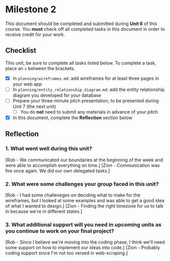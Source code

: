# Milestone 2

This document should be completed and submitted during **Unit 6** of this course. You **must** check off all completed tasks in this document in order to receive credit for your work.

## Checklist

This unit, be sure to complete all tasks listed below. To complete a task, place an `x` between the brackets.

- [x] In `planning/wireframes.md`: add wireframes for at least three pages in your web app
- [ ] In `planning/entity_relationship_diagram.md`: add the entity relationship diagram you developed for your database
- [ ] Prepare your three-minute pitch presentation, to be presented during Unit 7 (the next unit)
  - [ ] You do **not** need to submit any materials in advance of your pitch
- [x] In this document, complete the **Reflection** section below

## Reflection

### 1. What went well during this unit?

[Rob - We communicated our boundaries at the beginning of the week and were able to accomplish everything on time.]
[Zion - Communication was fire once again. We did our own delegated tasks.]

### 2. What were some challenges your group faced in this unit?

[Rob - I had some challeneges on deciding what to make for the wireframes, but I looked at some examples and was able to get a good idea of what I wanted to design.]
[Zion - Finding the right timezone for us to talk in because we're in different states.]

### 3. What additional support will you need in upcoming units as you continue to work on your final project?

[Rob - Since I believe we're moving into the coding phase, I think we'll need some support on how to implement our ideas into code.]
[Zion - Probably coding support since I'm not too versed in web-scraping.]
